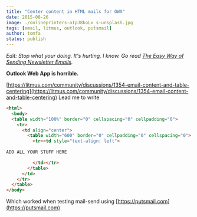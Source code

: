 ```yaml
---
title: "Center content in HTML mails for OWA"
date: 2015-08-26
image: ./onlineprinters-oIpJ8koLx_s-unsplash.jpg
tags: [email, litmus, outlook, putsmail]
author: tomfa
status: publish
---
```


_Edit: Stop what your doing. It's hurting, I know. Go read [The Easy Way of Sending Newsletter Emails](http://notes.webutvikling.org/the-easy-way-of-sending-newsletter-emails/)._ 

**Outlook Web App is horrible.** 

[https://litmus.com/community/discussions/1354-email-content-and-table-centering](https://litmus.com/community/discussions/1354-email-content-and-table-centering) Lead me to write

```html
<html>
  <body>
  <table width="100%" border="0" cellspacing="0" cellpadding="0">
    <tr>
      <td align="center">
        <table width="600" border="0" cellpadding="0" cellspacing="0">
          <tr><td style="text-align: left">
        
ADD ALL YOUR STUFF HERE

          </td></tr>
        </table>
      </td>
    </tr>
  </table>
</body>
```

Which worked when testing mail-send using [https://putsmail.com](https://putsmail.com)
